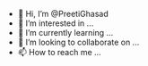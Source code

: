 - 👋 Hi, I’m @PreetiGhasad
- 👀 I’m interested in ...
- 🌱 I’m currently learning ...
- 💞️ I’m looking to collaborate on ...
- 📫 How to reach me ...

<!---
PreetiGhasad/PreetiGhasad is a ✨ special ✨ repository because its `README.md` (this file) appears on your GitHub profile.
You can click the Preview link to take a look at your changes.
--->

